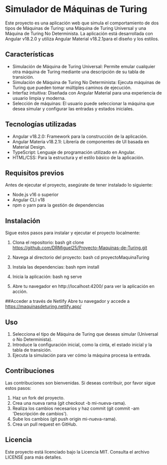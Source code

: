 


# Simulador de Máquinas de Turing

Este proyecto es una aplicación web que simula el comportamiento de dos tipos de Máquinas de Turing: una Máquina de Turing Universal y una Máquina de Turing No Determinista. La aplicación está desarrollada con Angular v18.2.0 y utiliza Angular Material v18.2.1para el diseño y los estilos.

## Características

- Simulación de Máquina de Turing Universal: Permite emular cualquier otra máquina de Turing mediante una descripción de su tabla de transición.
- Simulación de Máquina de Turing No Determinista: Ejecuta máquinas de Turing que pueden tomar múltiples caminos de ejecución.
- Interfaz intuitiva: Diseñada con Angular Material para una experiencia de usuario limpia y moderna.
- Selección de máquinas: El usuario puede seleccionar la máquina que desea simular y configurar las entradas y estados iniciales.

## Tecnologías utilizadas

- Angular v18.2.0: Framework para la construcción de la aplicación.
- Angular Materia v18.2.1l: Librería de componentes de UI basada en Material Design.
- TypeScript: Lenguaje de programación utilizado en Angular.
- HTML/CSS: Para la estructura y el estilo básico de la aplicación.

## Requisitos previos

Antes de ejecutar el proyecto, asegúrate de tener instalado lo siguiente:

- Node.js v16 o superior
- Angular CLI v18
- npm o yarn para la gestión de dependencias

## Instalación

Sigue estos pasos para instalar y ejecutar el proyecto localmente:

1. Clona el repositorio:
    bash
    git clone https://github.com/DRMiguel25/Proyecto-Maquinas-de-Turing.git
    
2. Navega al directorio del proyecto:
    bash
    cd proyectoMaquinaTuring
    
3. Instala las dependencias:
    bash
    npm install
    
4. Inicia la aplicación:
    bash
    ng serve
    
5. Abre tu navegador en http://localhost:4200/ para ver la aplicación en acción.

##Acceder a través de Netlify 
Abre tu navegador y accede a https://maquinasdeturing.netlify.app/

## Uso

1. Selecciona el tipo de Máquina de Turing que deseas simular (Universal o No Determinista).
2. Introduce la configuración inicial, como la cinta, el estado inicial y la tabla de transición.
3. Ejecuta la simulación para ver cómo la máquina procesa la entrada.

## Contribuciones

Las contribuciones son bienvenidas. Si deseas contribuir, por favor sigue estos pasos:

1. Haz un fork del proyecto.
2. Crea una nueva rama (git checkout -b mi-nueva-rama).
3. Realiza los cambios necesarios y haz commit (git commit -am 'Descripción de cambios').
4. Sube los cambios (git push origin mi-nueva-rama).
5. Crea un pull request en GitHub.

## Licencia

Este proyecto está licenciado bajo la Licencia MIT. Consulta el archivo LICENSE para más detalles.




